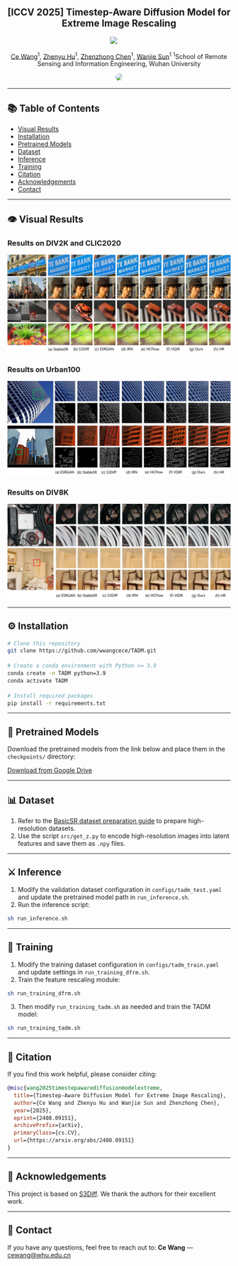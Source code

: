 <h2 align="center">[ICCV 2025] Timestep-Aware Diffusion Model for Extreme Image Rescaling</h2>

<div align="center">

<a href="https://arxiv.org/abs/2408.09151"><img src="https://img.shields.io/badge/ArXiv-2408.09151-red"></a>       

[Ce Wang]()<sup>1</sup>, [Zhenyu Hu]()<sup>1</sup>, [Zhenzhong Chen]()<sup>1</sup>, [Wanjie Sun]()<sup>1</sup> <sup>1</sup>School of Remote Sensing and Information Engineering, Wuhan University

</div>

<p align="center">
    <img src="assets/arch.png" style="border-radius: 15px">
</p>

---

## 📚 Table of Contents

* [Visual Results](#visual_results)
* [Installation](#installation)
* [Pretrained Models](#pretrained_models)
* [Dataset](#dataset)
* [Inference](#inference)
* [Training](#training)
* [Citation](#citation)
* [Acknowledgements](#acknowledgements)
* [Contact](#contact)

---

## <a name="visual_results"></a>👁️ Visual Results

### Results on DIV2K and CLIC2020

<img src="assets/qualitative_compare.png"/>

### Results on Urban100

<img src="assets/more_compare_urban100.png"/>

### Results on DIV8K

<img src="assets/more_compare_div8k.png"/>

---

## <a name="installation"></a>⚙️ Installation

```bash
# Clone this repository
git clone https://github.com/wwangcece/TADM.git

# Create a conda environment with Python >= 3.9
conda create -n TADM python=3.9
conda activate TADM

# Install required packages
pip install -r requirements.txt
```

---

## <a name="pretrained_models"></a>🧬 Pretrained Models

Download the pretrained models from the link below and place them in the `checkpoints/` directory:

[Download from Google Drive](https://drive.google.com/drive/folders/1dte0A55F6YhBRagbPl2FDEv-Ku-wSSW1?usp=drive_link)

---

## <a name="dataset"></a>📊 Dataset

1. Refer to the [BasicSR dataset preparation guide](https://github.com/XPixelGroup/BasicSR/blob/master/docs/DatasetPreparation.md#Common-Image-SR-Datasets) to prepare high-resolution datasets.
2. Use the script `src/get_z.py` to encode high-resolution images into latent features and save them as `.npy` files.

---

## <a name="inference"></a>⚔️ Inference

1. Modify the validation dataset configuration in `configs/tadm_test.yaml` and update the pretrained model path in `run_inference.sh`.
2. Run the inference script:

```bash
sh run_inference.sh
```

---

## <a name="training"></a>🌟 Training

1. Modify the training dataset configuration in `configs/tadm_train.yaml` and update settings in `run_training_dfrm.sh`.
2. Train the feature rescaling module:

```bash
sh run_training_dfrm.sh
```

3. Then modify `run_training_tadm.sh` as needed and train the TADM model:

```bash
sh run_training_tadm.sh
```

---

## <a name="citation"></a>📖 Citation

If you find this work helpful, please consider citing:

```bibtex
@misc{wang2025timestepawarediffusionmodelextreme,
  title={Timestep-Aware Diffusion Model for Extreme Image Rescaling},
  author={Ce Wang and Zhenyu Hu and Wanjie Sun and Zhenzhong Chen},
  year={2025},
  eprint={2408.09151},
  archivePrefix={arXiv},
  primaryClass={cs.CV},
  url={https://arxiv.org/abs/2408.09151}
}
```

---

## <a name="acknowledgements"></a>🙏 Acknowledgements

This project is based on [S3Diff](https://github.com/ArcticHare105/S3Diff). We thank the authors for their excellent work.

---

## <a name="contact"></a>📨 Contact

If you have any questions, feel free to reach out to:
**Ce Wang** — [cewang@whu.edu.cn](mailto:cewang@whu.edu.cn)
